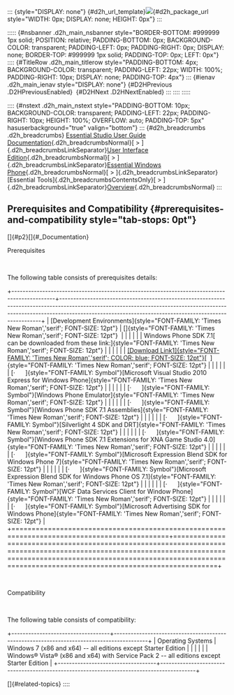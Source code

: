 ::: {style="DISPLAY: none"}
[](ms-xhelp:///?Id=d2h_url_template){#d2h_url_template}![](!package_url!){#d2h_package_url style="WIDTH: 0px; DISPLAY: none; HEIGHT: 0px"}
:::

::::: {#nsbanner .d2h_main_nsbanner style="BORDER-BOTTOM: #999999 1px solid; POSITION: relative; PADDING-BOTTOM: 0px; BACKGROUND-COLOR: transparent; PADDING-LEFT: 0px; PADDING-RIGHT: 0px; DISPLAY: none; BORDER-TOP: #999999 1px solid; PADDING-TOP: 0px; LEFT: 0px"}
:::: {#TitleRow .d2h_main_titlerow style="PADDING-BOTTOM: 4px; BACKGROUND-COLOR: transparent; PADDING-LEFT: 22px; WIDTH: 100%; PADDING-RIGHT: 10px; DISPLAY: none; PADDING-TOP: 4px"}
::: {#ienav .d2h_main_ienav style="DISPLAY: none"}
[](ms-xhelp:///?Id=bec4e3a9-ed4f-4ca4-b464-e03e159e124f){#D2HPrevious .D2HPreviousEnabled}  [](ms-xhelp:///?Id=d2c18c81-930b-42bb-9e6a-4d61edcc594e){#D2HNext .D2HNextEnabled}
:::
::::
:::::

:::: {#nstext .d2h_main_nstext style="PADDING-BOTTOM: 10px; BACKGROUND-COLOR: transparent; PADDING-LEFT: 22px; PADDING-RIGHT: 10px; HEIGHT: 100%; OVERFLOW: auto; PADDING-TOP: 5px" hasuserbackground="true" valign="bottom"}
::: {#d2h_breadcrumbs .d2h_breadcrumbs}
[Essential Studio User Guide Documentation](ms-xhelp:///?Id=12457748-09e3-4d74-a240-8e049cedf030){.d2h_breadcrumbsNormal}[ \> ]{.d2h_breadcrumbsLinkSeparator}[User Interface Edition](ms-xhelp:///?Id=c29296b7-531c-413b-a0ec-488ca1f7f669){.d2h_breadcrumbsNormal}[ \> ]{.d2h_breadcrumbsLinkSeparator}[Essential Windows Phone](ms-xhelp:///?Id=5ea1999c-4eff-4775-b84e-407dc825f555){.d2h_breadcrumbsNormal}[ \> ]{.d2h_breadcrumbsLinkSeparator}[Essential Tools]{.d2h_breadcrumbsContentsOnly}[ \> ]{.d2h_breadcrumbsLinkSeparator}[Overview](ms-xhelp:///?Id=fcd7324d-c844-4fc7-ad62-4326f5a15a23){.d2h_breadcrumbsNormal}
:::

## Prerequisites and Compatibility {#prerequisites-and-compatibility style="tab-stops: 0pt"}

[]{#p2}[]{#_Documentation} 

Prerequisites

 

The following table consists of prerequisites details:

+---------------------------------------------------------------------------------------------+-----------------------------------------------------------------------------------------------------------------------------------------------------------------------------------------------------------------------------------+
| [Development Environments]{style="FONT-FAMILY: 'Times New Roman','serif'; FONT-SIZE: 12pt"} | []{style="FONT-FAMILY: 'Times New Roman','serif'; FONT-SIZE: 12pt"}                                                                                                                                                               |
|                                                                                             |                                                                                                                                                                                                                                   |
|                                                                                             | Windows Phone SDK 7.1[  can be downloaded from these link:]{style="FONT-FAMILY: 'Times New Roman','serif'; FONT-SIZE: 12pt"}                                                                                                      |
|                                                                                             |                                                                                                                                                                                                                                   |
|                                                                                             | [[Download Link1]{style="FONT-FAMILY: 'Times New Roman','serif'; COLOR: blue; FONT-SIZE: 12pt"}](http://www.microsoft.com/download/en/details.aspx?id=27570)[  ]{style="FONT-FAMILY: 'Times New Roman','serif'; FONT-SIZE: 12pt"} |
|                                                                                             |                                                                                                                                                                                                                                   |
|                                                                                             | [·      ]{style="FONT-FAMILY: Symbol"}[Microsoft Visual Studio 2010 Express for Windows Phone]{style="FONT-FAMILY: 'Times New Roman','serif'; FONT-SIZE: 12pt"}                                                                   |
|                                                                                             |                                                                                                                                                                                                                                   |
|                                                                                             | [·      ]{style="FONT-FAMILY: Symbol"}[Windows Phone Emulator]{style="FONT-FAMILY: 'Times New Roman','serif'; FONT-SIZE: 12pt"}                                                                                                   |
|                                                                                             |                                                                                                                                                                                                                                   |
|                                                                                             | [·      ]{style="FONT-FAMILY: Symbol"}[Windows Phone SDK 7.1 Assemblies]{style="FONT-FAMILY: 'Times New Roman','serif'; FONT-SIZE: 12pt"}                                                                                         |
|                                                                                             |                                                                                                                                                                                                                                   |
|                                                                                             | [·      ]{style="FONT-FAMILY: Symbol"}[Silverlight 4 SDK and DRT]{style="FONT-FAMILY: 'Times New Roman','serif'; FONT-SIZE: 12pt"}                                                                                                |
|                                                                                             |                                                                                                                                                                                                                                   |
|                                                                                             | [·      ]{style="FONT-FAMILY: Symbol"}[Windows Phone SDK 7.1 Extensions for XNA Game Studio 4.0]{style="FONT-FAMILY: 'Times New Roman','serif'; FONT-SIZE: 12pt"}                                                                 |
|                                                                                             |                                                                                                                                                                                                                                   |
|                                                                                             | [·      ]{style="FONT-FAMILY: Symbol"}[Microsoft Expression Blend SDK for Windows Phone 7]{style="FONT-FAMILY: 'Times New Roman','serif'; FONT-SIZE: 12pt"}                                                                       |
|                                                                                             |                                                                                                                                                                                                                                   |
|                                                                                             | [·      ]{style="FONT-FAMILY: Symbol"}[Microsoft Expression Blend SDK for Windows Phone OS 7.1]{style="FONT-FAMILY: 'Times New Roman','serif'; FONT-SIZE: 12pt"}                                                                  |
|                                                                                             |                                                                                                                                                                                                                                   |
|                                                                                             | [·      ]{style="FONT-FAMILY: Symbol"}[WCF Data Services Client for Window Phone]{style="FONT-FAMILY: 'Times New Roman','serif'; FONT-SIZE: 12pt"}                                                                                |
|                                                                                             |                                                                                                                                                                                                                                   |
|                                                                                             | [·      ]{style="FONT-FAMILY: Symbol"}[Microsoft Advertising SDK for Windows Phone]{style="FONT-FAMILY: 'Times New Roman','serif'; FONT-SIZE: 12pt"}                                                                              |
+=============================================================================================+===================================================================================================================================================================================================================================+

 

Compatibility

 

The following table consists of compatibility:

+-----------------------------------+------------------------------------------------------------------------------------------+
| Operating Systems                 | Windows 7 (x86 and x64) -- all editions except Starter Edition                           |
|                                   |                                                                                          |
|                                   | Windows® Vista® (x86 and x64) with Service Pack 2 -- all editions except Starter Edition |
+-----------------------------------+------------------------------------------------------------------------------------------+

[]{#related-topics}
::::
